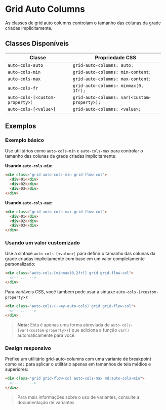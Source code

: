# Grid Auto Columns

As classes de grid auto columns controlam o tamanho das colunas da grade criadas implicitamente.

## Classes Disponíveis

| Classe | Propriedade CSS |
|--------|----------------|
| `auto-cols-auto` | `grid-auto-columns: auto;` |
| `auto-cols-min` | `grid-auto-columns: min-content;` |
| `auto-cols-max` | `grid-auto-columns: max-content;` |
| `auto-cols-fr` | `grid-auto-columns: minmax(0, 1fr);` |
| `auto-cols-(<custom-property>)` | `grid-auto-columns: var(<custom-property>);` |
| `auto-cols-[<value>]` | `grid-auto-columns: <value>;` |

## Exemplos

### Exemplo básico

Use utilitários como `auto-cols-min` e `auto-cols-max` para controlar o tamanho das colunas da grade criadas implicitamente:

**Usando `auto-cols-min`:**
```html
<div class="grid auto-cols-min grid-flow-col">
  <div>01</div>
  <div>02</div>
  <div>03</div>
</div>
```

**Usando `auto-cols-max`:**
```html
<div class="grid auto-cols-max grid-flow-col">
  <div>01</div>
  <div>02</div>
  <div>03</div>
</div>
```

### Usando um valor customizado

Use a sintaxe `auto-cols-[<value>]` para definir o tamanho das colunas da grade criadas implicitamente com base em um valor completamente personalizado:

```html
<div class="auto-cols-[minmax(0,2fr)] grid grid-flow-col">
  <!-- ... -->
</div>
```

Para variáveis CSS, você também pode usar a sintaxe `auto-cols-(<custom-property>)`:

```html
<div class="auto-cols-(--my-auto-cols) grid grid-flow-col">
  <!-- ... -->
</div>
```

> **Nota:** Esta é apenas uma forma abreviada de `auto-cols-[var(<custom-property>)]` que adiciona a função `var()` automaticamente para você.

### Design responsivo

Prefixe um utilitário grid-auto-columns com uma variante de breakpoint como `md:` para aplicar o utilitário apenas em tamanhos de tela médios e superiores:

```html
<div class="grid grid-flow-col auto-cols-max md:auto-cols-min">
  <!-- ... -->
</div>
```

> Para mais informações sobre o uso de variantes, consulte a documentação de variantes.

